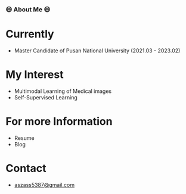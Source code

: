 ### 😄 About Me 😄

# Currently
- Master Candidate of Pusan National University (2021.03 - 2023.02)

# My Interest
- Multimodal Learning of Medical images 
- Self-Supervised Learning

# For more Information
- Resume
- Blog

# Contact
- aszass5387@gmail.com

<!--
**BanDoong/BanDoong** is a ✨ _special_ ✨ repository because its `README.md` (this file) appears on your GitHub profile.

Here are some ideas to get you started:


- 💬 Ask me about ...
- 📫 How to reach me: ...
- 😄 Pronouns: ...
- ⚡ Fun fact: ...
-->

